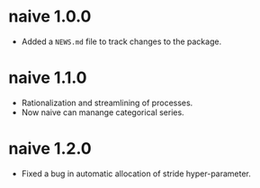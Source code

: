 # naive 1.0.0

* Added a `NEWS.md` file to track changes to the package.


# naive 1.1.0

* Rationalization and streamlining of processes.
* Now naive can manange categorical series.


# naive 1.2.0

* Fixed a bug in automatic allocation of stride hyper-parameter.

